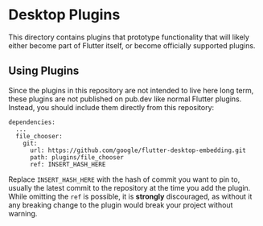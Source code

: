 # Desktop Plugins

This directory contains plugins that prototype functionality that will likely
either become part of Flutter itself, or become officially supported plugins.

## Using Plugins

Since the plugins in this repository are not intended to live here long term,
these plugins are not published on pub.dev like normal Flutter plugins. Instead,
you should include them directly from this repository:

```
dependencies:
  ...
  file_chooser:
    git:
      url: https://github.com/google/flutter-desktop-embedding.git
      path: plugins/file_chooser
      ref: INSERT_HASH_HERE
```

Replace `INSERT_HASH_HERE` with the hash of commit you want to pin to,
usually the latest commit to the repository at the time you add the plugin.
While omitting the `ref` is possible, it is **strongly** discouraged, as
without it any breaking change to the plugin would break your project
without warning.
